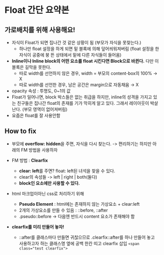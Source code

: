 # Float 간단 요약본

## 가로배치를 위해 사용해요!

- 자식이 Float가 되면 집나간 것 같은 상황이 됨 (부모가 자식을 못찾는다.)
    - 하나만 float 설정을 하게 되면 밑 블록에 의해 덮어씌워져버림 (float 설정을 한 자식이 공중에 붕 뜬 상태에서 밑에 다른 자식들이 들어옴)
- __Inline이나 Inline block의 어떤 요소를 float 시킨다면 Block으로 바뀐다.__ 다만 이 블록은 길막을 못한다.
    - 따로 width를 선언하지 않은 경우, width = 부모의 content-box의 100% → X
    - 따로 width를 선언한 경우, 남은 공간은 margin으로 자동채움 → X
- opacity 속성 : 투명도, 0~1의 값
- Float가 일어나면, block 박스들은 없는 취급을 하지만,  inline의 성격을 가지고 있는 친구들은 집나간 float의 존재를 기가 막히게 알고 있다. 그래서 레이아웃이 박살난다. (부모 영역이 없어져버림)
- 요즘은 float를 잘 사용안함

## How to fix

- 부모에 **overflow: hidden**을 주면, 자식을 다시 찾는다. -> 편리하기는 하지만 아래의 FM 방법을 사용하자
- FM 방법 : __Clearfix__
    - **clear: left**를 주면? float: left된 녀석을 찾을 수 있다.
    - clear의 속성들 -> left | right | both(둘다)
    - **block인 요소에만 사용할 수 있다.**
- html 마크업이아닌 css로 처리하기 위해
    - **Pseudo Element** : html에는 존재하지 않는 가상요소 + clear:left
    - 2개의 가상요소를 만들 수 있음 : ::before, ::after
    - .pseudo::before → 다음엔 반드시 content 요소가 존재해야 함
    
- __clearfix를 미리 만들어 놓자!__
    - ::after를 클래스마다 만들면 귀찮으므로 .clearfix::after를 하나 만들어 놓고 사용하고자 하는 클래스명 옆에 공백 한칸 띠고 clearfix 삽입
     `<span class="test clearfix">`

